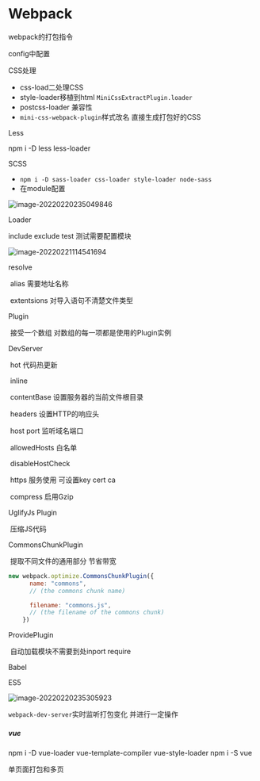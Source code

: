 # Webpack

webpack的打包指令 

config中配置

CSS处理

- css-load二处理CSS
- style-loader移植到html `MiniCssExtractPlugin.loader`
- postcss-loader 兼容性
- `mini-css-webpack-plugin`样式改名 直接生成打包好的CSS

Less

npm i -D less less-loader

SCSS

- `npm i -D sass-loader css-loader style-loader node-sass`
- 在module配置

![image-20220220235049846](C:\Users\pc\AppData\Roaming\Typora\typora-user-images\image-20220220235049846.png)

Loader

include exclude test 测试需要配置模块

![image-20220221114541694](C:\Users\pc\AppData\Roaming\Typora\typora-user-images\image-20220221114541694.png)

resolve

​	alias 需要地址名称 

​	extentsions 对导入语句不清楚文件类型

Plugin

​	接受一个数组 对数组的每一项都是使用的Plugin实例

DevServer

​	hot 代码热更新

​	inline

​	contentBase 设置服务器的当前文件根目录

​	headers 设置HTTP的响应头

​	host port 监听域名端口

​	allowedHosts 白名单

​	disableHostCheck

​	https 服务使用 可设置key cert ca

​	compress 启用Gzip

UglifyJs Plugin

​	压缩JS代码

CommonsChunkPlugin

​	提取不同文件的通用部分 节省带宽

```javascript
new webpack.optimize.CommonsChunkPlugin({
      name: "commons",
      // (the commons chunk name)

      filename: "commons.js",
      // (the filename of the commons chunk)
    })
```

ProvidePlugin

​	自动加载模块不需要到处inport require

Babel

ES5

![image-20220220235305923](C:\Users\pc\AppData\Roaming\Typora\typora-user-images\image-20220220235305923.png)

`webpack-dev-server`实时监听打包变化 并进行一定操作

##### vue

npm i -D vue-loader vue-template-compiler vue-style-loader npm i -S vue

单页面打包和多页

